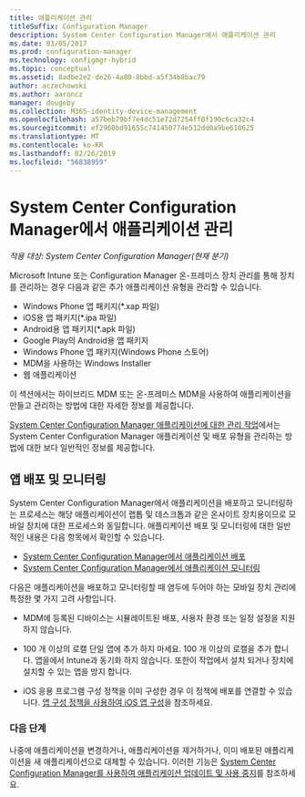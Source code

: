 ```yaml
---
title: 애플리케이션 관리
titleSuffix: Configuration Manager
description: System Center Configuration Manager에서 애플리케이션 관리
ms.date: 03/05/2017
ms.prod: configuration-manager
ms.technology: configmgr-hybrid
ms.topic: conceptual
ms.assetid: 8adbe2e2-de26-4a80-8bbd-a5f34b8bac79
author: aczechowski
ms.author: aaroncz
manager: dougeby
ms.collection: M365-identity-device-management
ms.openlocfilehash: a57beb79bf7e4dc51e72d7254ff0f190c6ca32c4
ms.sourcegitcommit: ef2960bd91655c741450774e512dd0a9be610625
ms.translationtype: MT
ms.contentlocale: ko-KR
ms.lasthandoff: 02/26/2019
ms.locfileid: "56838959"
---
```

# <a name="manage-applications-in-system-center-configuration-manager"></a>System Center Configuration Manager에서 애플리케이션 관리

*적용 대상: System Center Configuration Manager(현재 분기)*

Microsoft Intune 또는 Configuration Manager 온-프레미스 장치 관리를 통해 장치를 관리하는 경우 다음과 같은 추가 애플리케이션 유형을 관리할 수 있습니다.
- Windows Phone 앱 패키지(*.xap 파일)
- iOS용 앱 패키지(*.ipa 파일)
- Android용 앱 패키지(*.apk 파일)
- Google Play의 Android용 앱 패키지
- Windows Phone 앱 패키지(Windows Phone 스토어)
- MDM을 사용하는 Windows Installer
- 웹 애플리케이션

이 섹션에서는 하이브리드 MDM 또는 온-프레미스 MDM을 사용하여 애플리케이션을 만들고 관리하는 방법에 대한 자세한 정보를 제공합니다.

[System Center Configuration Manager 애플리케이션에 대한 관리 작업](../../apps/deploy-use/management-tasks-applications.md)에서는 System Center Configuration Manager 애플리케이션 및 배포 유형을 관리하는 방법에 대한 보다 일반적인 정보를 제공합니다.

## <a name="deploying-and-monitoring-apps"></a>앱 배포 및 모니터링

System Center Configuration Manager에서 애플리케이션을 배포하고 모니터링하는 프로세스는 해당 애플리케이션이 랩톱 및 데스크톱과 같은 온사이트 장치용이므로 모바일 장치에 대한 프로세스와 동일합니다. 애플리케이션 배포 및 모니터링에 대한 일반적인 내용은 다음 항목에서 확인할 수 있습니다.

- [System Center Configuration Manager에서 애플리케이션 배포](../../apps/deploy-use/deploy-applications.md)
- [System Center Configuration Manager에서 애플리케이션 모니터링](../../apps/deploy-use/monitor-applications-from-the-console.md)

다음은 애플리케이션을 배포하고 모니터링할 때 염두에 두어야 하는 모바일 장치 관리에 특정한 몇 가지 고려 사항입니다.

- MDM에 등록된 디바이스는 시뮬레이트된 배포, 사용자 환경 또는 일정 설정을 지원하지 않습니다.

- 100 개 이상의 로캘 단일 앱에 추가 하지 마세요. 100 개 이상의 로캘을 추가 합니다. 앱을에서 Intune과 동기화 하지 않습니다. 또한이 작업에서 설치 되거나 장치에 설치할 수 있는 앱을 방지 합니다.

- iOS 응용 프로그램 구성 정책을 이미 구성한 경우 이 정책에 배포를 연결할 수 있습니다. [앱 구성 정책을 사용하여 iOS 앱 구성](configure-ios-apps-with-app-configuration-policies.md)을 참조하세요.

### <a name="next-steps"></a>다음 단계

나중에 애플리케이션을 변경하거나, 애플리케이션을 제거하거나, 이미 배포된 애플리케이션을 새 애플리케이션으로 대체할 수 있습니다. 이러한 기능은 [System Center Configuration Manager를 사용하여 애플리케이션 업데이트 및 사용 중지](../../apps/deploy-use/update-and-retire-applications.md)를 참조하세요.
